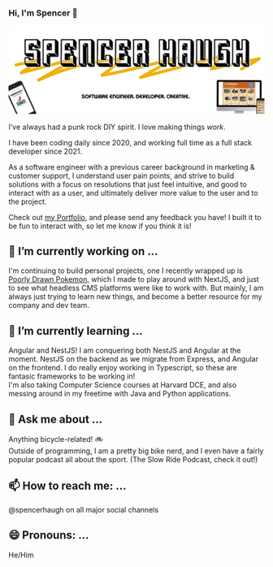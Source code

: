 ### Hi, I'm Spencer 👋

![Head image](/images/github-head-01.png)

I’ve always had a punk rock DIY spirit. I love making things *work*.  

I have been coding daily since 2020, and working full time as a full stack developer since 2021.  

As a software engineer with a previous career background in marketing & customer support, I understand user pain points, and strive to build solutions with a focus on resolutions that just feel intuitive, and good to interact with as a user, and ultimately deliver more value to the user and to the project.  

Check out [my Portfolio](https://spencerhaugh.dev), and please send any feedback you have! I built it to be fun to interact with, so let me know if you think it is!  


## 🔭 I’m currently working on ...  

I'm continuing to build personal projects, one I recently wrapped up is [Poorly Drawn Pokemon](http://www.poorlydrawnpokemon.com), which I made to play around with NextJS, and just to see what headless CMS platforms were like to work with. But mainly, I am always just trying to learn new things, and become a better resource for my company and dev team.   


## 🌱 I’m currently learning ...  

Angular and NestJS! I am conquering both NestJS and Angular at the moment. NestJS on the backend as we migrate from Express, and Angular on the frontend. I do really enjoy working in Typescript, so these are fantasic frameworks to be working in!  
I'm also taking Computer Science courses at Harvard DCE, and also messing around in my freetime with Java and Python applications.


## 💬 Ask me about ...  

Anything bicycle-related! :bike:  
Outside of programming, I am a pretty big bike nerd, and I even have a fairly popular podcast all about the sport. (The Slow Ride Podcast, check it out!)  

## 📫 How to reach me: ...  

@spencerhaugh on all major social channels  

## 😄 Pronouns: ...  

He/Him

